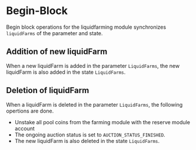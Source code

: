 <!-- order: 5 -->

# Begin-Block

Begin block operations for the liquidfarming module synchronizes `liquidFarms` of the parameter and state. 

## Addition of new liquidFarm

When a new liquidFarm is added in the parameter `LiquidFarms`, the new liquidFarm is also added in the state `LiquidFarms`. 

## Deletion of liquidFarm

When a liquidFarm is deleted in the parameter `LiquidFarms`, the following opertions are done.
- Unstake all pool coins from the farming module with the reserve module account
- The ongoing auction status is set to `AUCTION_STATUS_FINISHED`.
- The new liquidFarm is also deleted in the state `LiquidFarms`. 